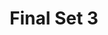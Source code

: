 ---
layout: chlist
title: Final Set 3
ch: f3
verbs: yes
conjverbs: no
nouns: yes
pronouns: yes
adjectives: yes
adverbs: yes
prepositions: yes
conjunctions: yes
interjections: no
composites: no
prepphrases: no
phrases: no
quizlet: https://quizlet.com/595755011/finals-vocabulary-review-chs-15-17-flash-cards/
---